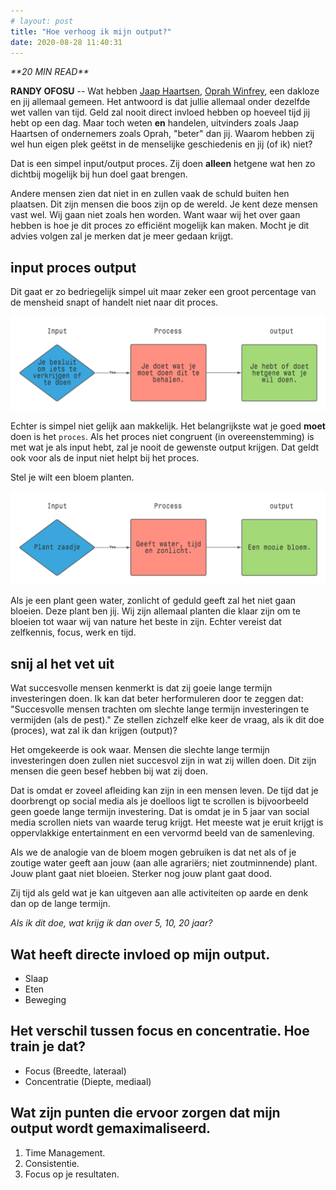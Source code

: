 ```yaml
---
# layout: post
title: "Hoe verhoog ik mijn output?"
date: 2020-08-28 11:40:31
---
```


<link rel="stylesheet" href="https://cdnjs.cloudflare.com/ajax/libs/font-awesome/4.7.0/css/font-awesome.min.css">
<i class="fa fa-clock-o" aria-hidden="true" style="fontsize:20px"> **20 MIN READ**</i>

**RANDY OFOSU** -- Wat hebben <a href="https://nl.wikipedia.org/wiki/Jaap_Haartsen">Jaap Haartsen</a>, <a href="https://nl.wikipedia.org/wiki/Oprah_Winfrey" target="_blank">Oprah Winfrey</a>, een dakloze en jij allemaal gemeen. Het antwoord is dat jullie allemaal onder dezelfde wet vallen van tijd. Geld zal nooit direct invloed hebben op hoeveel tijd jij hebt op een dag. Maar toch weten **en** handelen, uitvinders zoals Jaap Haartsen of ondernemers zoals Oprah, "beter" dan jij. Waarom hebben zij wel hun eigen plek geëtst in de menselijke geschiedenis en jij (of ik) niet? 

Dat is een simpel input/output proces. Zij doen **alleen** hetgene wat hen zo dichtbij mogelijk bij hun doel gaat brengen. 

Andere mensen zien dat niet in en zullen vaak de schuld buiten hen plaatsen. Dit zijn mensen die boos zijn op de wereld. Je kent deze mensen vast wel. Wij gaan niet zoals hen worden. Want waar wij het over gaan hebben is hoe je dit proces zo efficiënt mogelijk kan maken. Mocht je dit advies volgen zal je merken dat je meer gedaan krijgt. 

## input proces output
Dit gaat er zo bedriegelijk simpel uit maar zeker een groot percentage van de mensheid snapt of handelt niet naar dit proces. 

<img src="/assets/img/inputoutput.png" title="De input output model" alt="De input output model">

Echter is simpel niet gelijk aan makkelijk. Het belangrijkste wat je goed **moet** doen is het `proces`. Als het proces niet congruent (in overeenstemming) is met wat je als input hebt, zal je nooit de gewenste output krijgen. Dat geldt ook voor als de input niet helpt bij het proces.

Stel je wilt een bloem planten. 

<img src="/assets/img/bloem_plant_proces.png" title="De input output model bloem editie" alt="input out model bloem editie">

Als je een plant geen water, zonlicht of geduld geeft zal het niet gaan bloeien. Deze plant ben jij. Wij zijn allemaal planten die klaar zijn om te bloeien tot waar wij van nature het beste in zijn. Echter vereist dat zelfkennis, focus, werk en tijd.

## snij al het vet uit
Wat succesvolle mensen kenmerkt is dat zij goeie lange termijn investeringen doen. Ik kan dat beter herformuleren door te zeggen dat: "Succesvolle mensen trachten om slechte lange termijn investeringen te vermijden (als de pest)." Ze stellen zichzelf elke keer de vraag, als ik dit doe (proces), wat zal ik dan krijgen (output)?

Het omgekeerde is ook waar. Mensen die slechte lange termijn investeringen doen zullen niet succesvol zijn in wat zij willen doen. Dit zijn mensen die geen besef hebben bij wat zij doen. 

Dat is omdat er zoveel afleiding kan zijn in een mensen leven. De tijd dat je doorbrengt op social media als je doelloos ligt te scrollen is bijvoorbeeld geen goede lange termijn investering. Dat is omdat je in 5 jaar van social media scrollen niets van waarde terug krijgt. Het meeste wat je eruit krijgt is oppervlakkige entertainment en een vervormd beeld van de samenleving.

Als we de analogie van de bloem mogen gebruiken is dat net als of je zoutige water geeft aan jouw (aan alle agrariërs; niet zoutminnende) plant. Jouw plant gaat niet bloeien. Sterker nog jouw plant gaat dood. 

Zij tijd als geld wat je kan uitgeven aan alle activiteiten op aarde en denk dan op de lange termijn.

*Als ik dit doe, wat krijg ik dan over 5, 10, 20 jaar?*

## Wat heeft directe invloed op mijn output.
- Slaap
- Eten
- Beweging

## Het verschil tussen focus en concentratie. Hoe train je dat?
- Focus (Breedte, lateraal)
- Concentratie (Diepte, mediaal)

## Wat zijn punten die ervoor zorgen dat mijn output wordt gemaximaliseerd. 
1. Time Management.
2. Consistentie.
3. Focus op je resultaten.